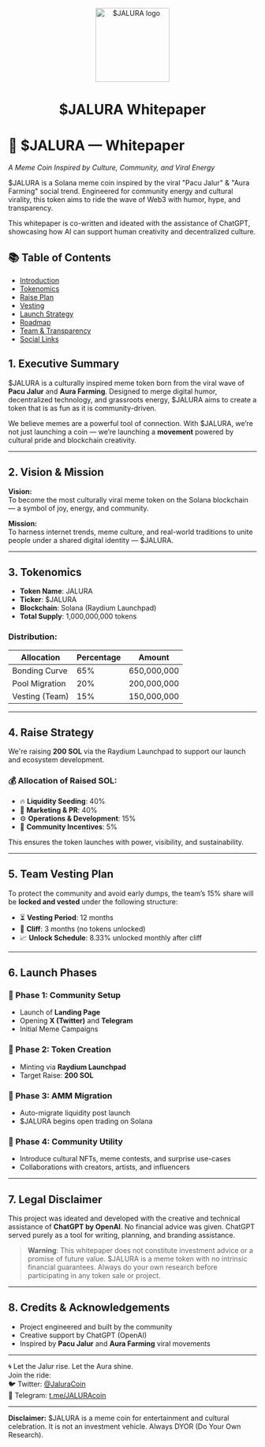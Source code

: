 <p align="center">
  <img src="https://ipfs.io/ipfs/bafkreidlvekzq2g3anvoqkanrjvc2bnvlbk4dg6wtvfxx3enphg7znwa5u" width="150" alt="$JALURA logo" />
</p>

<h1 align="center">$JALURA Whitepaper</h1>

# 💠 $JALURA — Whitepaper  
_A Meme Coin Inspired by Culture, Community, and Viral Energy_

$JALURA is a Solana meme coin inspired by the viral "Pacu Jalur" & "Aura Farming" social trend. Engineered for community energy and cultural virality, this token aims to ride the wave of Web3 with humor, hype, and transparency.

This whitepaper is co-written and ideated with the assistance of ChatGPT, showcasing how AI can support human creativity and decentralized culture.

## 📚 Table of Contents
- [Introduction](#introduction)
- [Tokenomics](#tokenomics)
- [Raise Plan](#-raise-plan)
- [Vesting](#-vesting)
- [Launch Strategy](#launch-strategy)
- [Roadmap](#roadmap)
- [Team & Transparency](#team--transparency)
- [Social Links](#social-links)


## 1. Executive Summary

$JALURA is a culturally inspired meme token born from the viral wave of **Pacu Jalur** and **Aura Farming**. Designed to merge digital humor, decentralized technology, and grassroots energy, $JALURA aims to create a token that is as fun as it is community-driven.

We believe memes are a powerful tool of connection. With $JALURA, we’re not just launching a coin — we’re launching a **movement** powered by cultural pride and blockchain creativity.

---

## 2. Vision & Mission

**Vision:**  
To become the most culturally viral meme token on the Solana blockchain — a symbol of joy, energy, and community.

**Mission:**  
To harness internet trends, meme culture, and real-world traditions to unite people under a shared digital identity — $JALURA.

---

## 3. Tokenomics

- **Token Name**: JALURA  
- **Ticker**: $JALURA  
- **Blockchain**: Solana (Raydium Launchpad)  
- **Total Supply**: 1,000,000,000 tokens

### Distribution:
| Allocation        | Percentage | Amount         |
|------------------|------------|----------------|
| Bonding Curve     | 65%        | 650,000,000     |
| Pool Migration    | 20%        | 200,000,000     |
| Vesting (Team)    | 15%        | 150,000,000     |

---

## 4. Raise Strategy

We're raising **200 SOL** via the Raydium Launchpad to support our launch and ecosystem development.

### 💰 Allocation of Raised SOL:
- 🔥 **Liquidity Seeding**: 40%  
- 📢 **Marketing & PR**: 40%  
- ⚙️ **Operations & Development**: 15%  
- 🎁 **Community Incentives**: 5%  

This ensures the token launches with power, visibility, and sustainability.

---

## 5. Team Vesting Plan

To protect the community and avoid early dumps, the team’s 15% share will be **locked and vested** under the following structure:

- ⏳ **Vesting Period**: 12 months  
- 🧱 **Cliff**: 3 months (no tokens unlocked)  
- 📈 **Unlock Schedule**: 8.33% unlocked monthly after cliff

---

## 6. Launch Phases

### 🚀 Phase 1: Community Setup
- Launch of **Landing Page**
- Opening **X (Twitter)** and **Telegram**
- Initial Meme Campaigns

### 🚀 Phase 2: Token Creation
- Minting via **Raydium Launchpad**
- Target Raise: **200 SOL**

### 🚀 Phase 3: AMM Migration
- Auto-migrate liquidity post launch
- $JALURA begins open trading on Solana

### 🚀 Phase 4: Community Utility
- Introduce cultural NFTs, meme contests, and surprise use-cases
- Collaborations with creators, artists, and influencers

---

## 7. Legal Disclaimer

This project was ideated and developed with the creative and technical assistance of **ChatGPT by OpenAI**. No financial advice was given. ChatGPT served purely as a tool for writing, planning, and branding assistance.

> **Warning**: This whitepaper does not constitute investment advice or a promise of future value. $JALURA is a meme token with no intrinsic financial guarantees. Always do your own research before participating in any token sale or project.

---

## 8. Credits & Acknowledgements

- Project engineered and built by the community  
- Creative support by ChatGPT (OpenAI)  
- Inspired by **Pacu Jalur** and **Aura Farming** viral movements

---

🌀 Let the Jalur rise. Let the Aura shine.  
Join the ride:  
🐦 Twitter: [@JaluraCoin](https://twitter.com/JaluraCoin)  
💬 Telegram: [t.me/JALURAcoin](https://t.me/JALURAcoin)

---

**Disclaimer:** $JALURA is a meme coin for entertainment and cultural celebration. It is not an investment vehicle. Always DYOR (Do Your Own Research).
